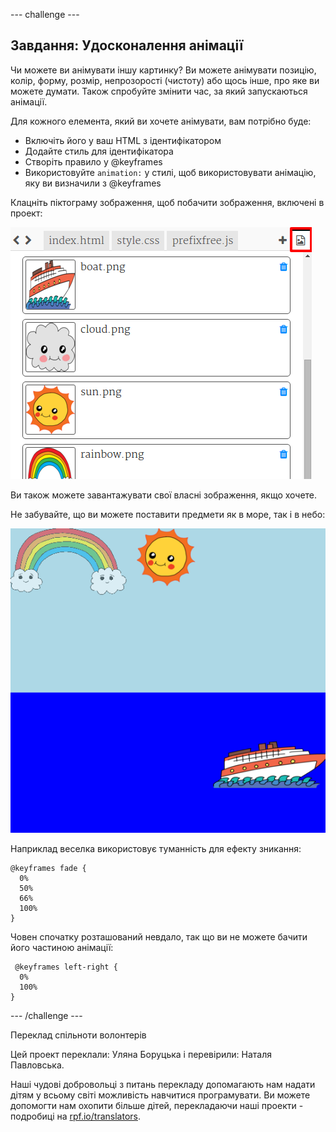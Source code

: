 --- challenge ---

## Завдання: Удосконалення анімації

Чи можете ви анімувати іншу картинку? Ви можете анімувати позицію, колір, форму, розмір, непрозорості (чистоту) або щось інше, про яке ви можете думати. Також спробуйте змінити час, за який запускаються анімації.

Для кожного елемента, який ви хочете анімувати, вам потрібно буде:

+ Включіть його у ваш HTML з ідентифікатором
+ Додайте стиль для ідентифікатора
+ Створіть правило у @keyframes
+ Використовуйте `animation:` у стилі, щоб використовувати анімацію, яку ви визначили з @keyframes 

Клацніть піктограму зображення, щоб побачити зображення, включені в проект:

![знімок екрану](images/sunrise-images.png)

Ви також можете завантажувати свої власні зображення, якщо хочете.

Не забувайте, що ви можете поставити предмети як в море, так і в небо:

![Знімок екрану](images/sunrise-boat.png)

Наприклад веселка використовує туманність для ефекту зникання:

    @keyframes fade {
      0%  
      50% 
      66% 
      100%  
    }
    

Човен спочатку розташований невдало, так що ви не можете бачити його частиною анімації:

     @keyframes left-right {
      0%   
      100% 
    }
    

--- /challenge ---

Переклад спільноти волонтерів

Цей проект переклали: Уляна Боруцька і перевірили: Наталя Павловська.

Наші чудові добровольці з питань перекладу допомагають нам надати дітям у всьому світі можливість навчитися програмувати. Ви можете допомогти нам охопити більше дітей, перекладаючи наші проекти - подробиці на [rpf.io/translators](https://rpf.io/translators).